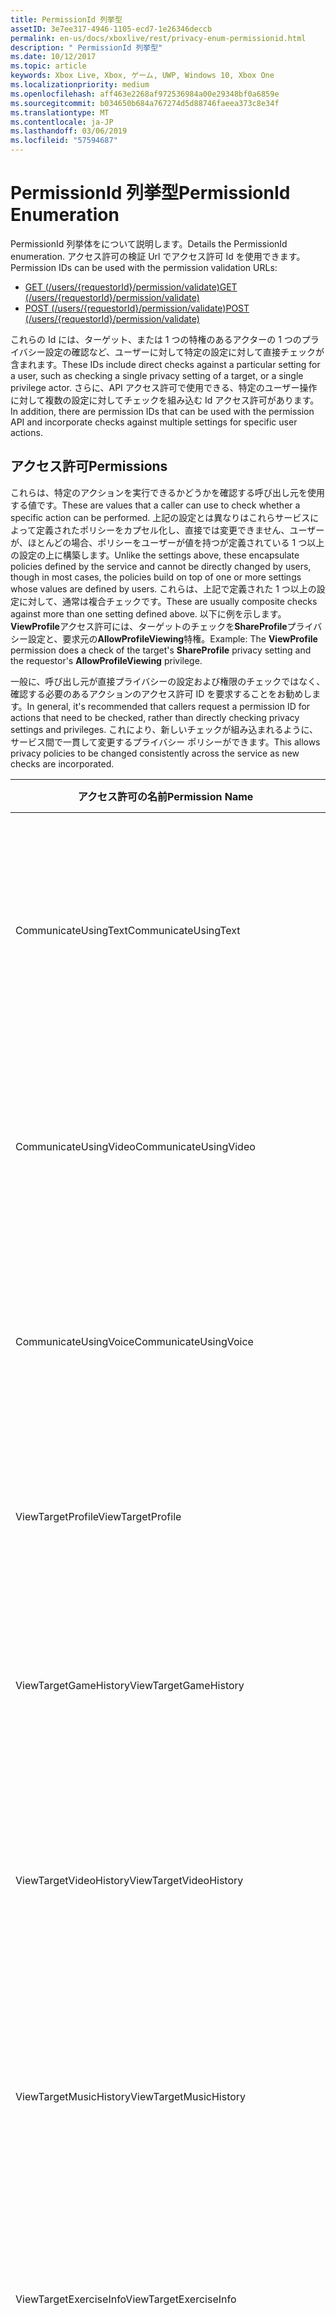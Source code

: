 ```yaml
---
title: PermissionId 列挙型
assetID: 3e7ee317-4946-1105-ecd7-1e26346deccb
permalink: en-us/docs/xboxlive/rest/privacy-enum-permissionid.html
description: " PermissionId 列挙型"
ms.date: 10/12/2017
ms.topic: article
keywords: Xbox Live, Xbox, ゲーム, UWP, Windows 10, Xbox One
ms.localizationpriority: medium
ms.openlocfilehash: aff463e2268af972536984a00e29348bf0a6859e
ms.sourcegitcommit: b034650b684a767274d5d88746faeea373c8e34f
ms.translationtype: MT
ms.contentlocale: ja-JP
ms.lasthandoff: 03/06/2019
ms.locfileid: "57594687"
---
```

# <a name="permissionid-enumeration"></a><span data-ttu-id="938cc-104">PermissionId 列挙型</span><span class="sxs-lookup"><span data-stu-id="938cc-104">PermissionId Enumeration</span></span>
<span data-ttu-id="938cc-105">PermissionId 列挙体をについて説明します。</span><span class="sxs-lookup"><span data-stu-id="938cc-105">Details the PermissionId enumeration.</span></span>
<span data-ttu-id="938cc-106">アクセス許可の検証 Url でアクセス許可 Id を使用できます。</span><span class="sxs-lookup"><span data-stu-id="938cc-106">Permission IDs can be used with the permission validation URLs:</span></span>

   * [<span data-ttu-id="938cc-107">GET (/users/{requestorId}/permission/validate)</span><span class="sxs-lookup"><span data-stu-id="938cc-107">GET (/users/{requestorId}/permission/validate)</span></span>](../uri/privacy/uri-privacyusersrequestoridpermissionvalidateget.md)
   * [<span data-ttu-id="938cc-108">POST (/users/{requestorId}/permission/validate)</span><span class="sxs-lookup"><span data-stu-id="938cc-108">POST (/users/{requestorId}/permission/validate)</span></span>](../uri/privacy/uri-privacyusersrequestoridpermissionvalidatepost.md)

<span data-ttu-id="938cc-109">これらの Id には、ターゲット、または 1 つの特権のあるアクターの 1 つのプライバシー設定の確認など、ユーザーに対して特定の設定に対して直接チェックが含まれます。</span><span class="sxs-lookup"><span data-stu-id="938cc-109">These IDs include direct checks against a particular setting for a user, such as checking a single privacy setting of a target, or a single privilege actor.</span></span> <span data-ttu-id="938cc-110">さらに、API アクセス許可で使用できる、特定のユーザー操作に対して複数の設定に対してチェックを組み込む Id アクセス許可があります。</span><span class="sxs-lookup"><span data-stu-id="938cc-110">In addition, there are permission IDs that can be used with the permission API and incorporate checks against multiple settings for specific user actions.</span></span>

<a id="ID4EIB"></a>


## <a name="permissions"></a><span data-ttu-id="938cc-111">アクセス許可</span><span class="sxs-lookup"><span data-stu-id="938cc-111">Permissions</span></span>

<span data-ttu-id="938cc-112">これらは、特定のアクションを実行できるかどうかを確認する呼び出し元を使用する値です。</span><span class="sxs-lookup"><span data-stu-id="938cc-112">These are values that a caller can use to check whether a specific action can be performed.</span></span> <span data-ttu-id="938cc-113">上記の設定とは異なりはこれらサービスによって定義されたポリシーをカプセル化し、直接では変更できません、ユーザーが、ほとんどの場合、ポリシーをユーザーが値を持つが定義されている 1 つ以上の設定の上に構築します。</span><span class="sxs-lookup"><span data-stu-id="938cc-113">Unlike the settings above, these encapsulate policies defined by the service and cannot be directly changed by users, though in most cases, the policies build on top of one or more settings whose values are defined by users.</span></span> <span data-ttu-id="938cc-114">これらは、上記で定義された 1 つ以上の設定に対して、通常は複合チェックです。</span><span class="sxs-lookup"><span data-stu-id="938cc-114">These are usually composite checks against more than one setting defined above.</span></span> <span data-ttu-id="938cc-115">以下に例を示します。<b>ViewProfile</b>アクセス許可には、ターゲットのチェックを<b>ShareProfile</b>プライバシー設定と、要求元の<b>AllowProfileViewing</b>特権。</span><span class="sxs-lookup"><span data-stu-id="938cc-115">Example: The <b>ViewProfile</b> permission does a check of the target's <b>ShareProfile</b> privacy setting and the requestor's <b>AllowProfileViewing</b> privilege.</span></span>

<span data-ttu-id="938cc-116">一般に、呼び出し元が直接プライバシーの設定および権限のチェックではなく、確認する必要のあるアクションのアクセス許可 ID を要求することをお勧めします。</span><span class="sxs-lookup"><span data-stu-id="938cc-116">In general, it's recommended that callers request a permission ID for actions that need to be checked, rather than directly checking privacy settings and privileges.</span></span> <span data-ttu-id="938cc-117">これにより、新しいチェックが組み込まれるように、サービス間で一貫して変更するプライバシー ポリシーができます。</span><span class="sxs-lookup"><span data-stu-id="938cc-117">This allows privacy policies to be changed consistently across the service as new checks are incorporated.</span></span>

| <span data-ttu-id="938cc-118">アクセス許可の名前</span><span class="sxs-lookup"><span data-stu-id="938cc-118">Permission Name</span></span>| <span data-ttu-id="938cc-119">説明</span><span class="sxs-lookup"><span data-stu-id="938cc-119">Description</span></span>|
| --- | --- |
| <span data-ttu-id="938cc-120">CommunicateUsingText</span><span class="sxs-lookup"><span data-stu-id="938cc-120">CommunicateUsingText</span></span>| <span data-ttu-id="938cc-121">対象ユーザーに、ユーザーがテキスト コンテンツを含むメッセージを送信できるかどうかを確認します。</span><span class="sxs-lookup"><span data-stu-id="938cc-121">Check whether or not the user can send a message with text content to the target user</span></span>|
| <span data-ttu-id="938cc-122">CommunicateUsingVideo</span><span class="sxs-lookup"><span data-stu-id="938cc-122">CommunicateUsingVideo</span></span>| <span data-ttu-id="938cc-123">対象ユーザーとビデオを使用して、ユーザーが通信できるかどうかを確認します。</span><span class="sxs-lookup"><span data-stu-id="938cc-123">Check whether or not the user can communicate using video with the target user</span></span>|
| <span data-ttu-id="938cc-124">CommunicateUsingVoice</span><span class="sxs-lookup"><span data-stu-id="938cc-124">CommunicateUsingVoice</span></span>| <span data-ttu-id="938cc-125">対象ユーザーに音声を使用して、ユーザーが通信できるかどうかを確認します。</span><span class="sxs-lookup"><span data-stu-id="938cc-125">Check whether or not the user can communicate using voice with the target user</span></span>|
| <span data-ttu-id="938cc-126">ViewTargetProfile</span><span class="sxs-lookup"><span data-stu-id="938cc-126">ViewTargetProfile</span></span>| <span data-ttu-id="938cc-127">ターゲット ユーザーのプロファイルを表示できるかどうかを確認します。</span><span class="sxs-lookup"><span data-stu-id="938cc-127">Check whether or not the user can view the profile of the target user</span></span>|
| <span data-ttu-id="938cc-128">ViewTargetGameHistory</span><span class="sxs-lookup"><span data-stu-id="938cc-128">ViewTargetGameHistory</span></span>| <span data-ttu-id="938cc-129">ユーザーが対象ユーザーのゲーム履歴を表示できるかどうかを確認します。</span><span class="sxs-lookup"><span data-stu-id="938cc-129">Check whether or not the user can view the game history of the target user</span></span>|
| <span data-ttu-id="938cc-130">ViewTargetVideoHistory</span><span class="sxs-lookup"><span data-stu-id="938cc-130">ViewTargetVideoHistory</span></span>| <span data-ttu-id="938cc-131">ターゲット ユーザーの詳細なビデオ監視履歴を表示できるかどうかを確認します。</span><span class="sxs-lookup"><span data-stu-id="938cc-131">Check whether or not the user can view the detailed video watching history of the target user</span></span>|
| <span data-ttu-id="938cc-132">ViewTargetMusicHistory</span><span class="sxs-lookup"><span data-stu-id="938cc-132">ViewTargetMusicHistory</span></span>| <span data-ttu-id="938cc-133">ユーザーが対象ユーザーの詳細な音楽リッスンしている履歴を表示できるかどうかを確認します。</span><span class="sxs-lookup"><span data-stu-id="938cc-133">Check whether or not the user can view the detailed music listening history of the target user</span></span>|
| <span data-ttu-id="938cc-134">ViewTargetExerciseInfo</span><span class="sxs-lookup"><span data-stu-id="938cc-134">ViewTargetExerciseInfo</span></span>| <span data-ttu-id="938cc-135">ユーザーが対象ユーザーの演習の情報を表示できるかどうかを確認します。</span><span class="sxs-lookup"><span data-stu-id="938cc-135">Check whether or not the user can view the exercise info of the target user</span></span>|
| <span data-ttu-id="938cc-136">ViewTargetPresence</span><span class="sxs-lookup"><span data-stu-id="938cc-136">ViewTargetPresence</span></span>| <span data-ttu-id="938cc-137">ユーザーがターゲット ユーザーのオンライン ステータスを確認できるかどうかを確認します。</span><span class="sxs-lookup"><span data-stu-id="938cc-137">Check whether or not the user can view the online status of the target user</span></span>|
| <span data-ttu-id="938cc-138">ViewTargetVideoStatus</span><span class="sxs-lookup"><span data-stu-id="938cc-138">ViewTargetVideoStatus</span></span>| <span data-ttu-id="938cc-139">ユーザーがターゲット ビデオ状態 (オンライン プレゼンスの拡張) の詳細を表示できるかどうかを確認します。</span><span class="sxs-lookup"><span data-stu-id="938cc-139">Check whether or not the user can view the details of the targets video status (extended online presence)</span></span>|
| <span data-ttu-id="938cc-140">ViewTargetMusicStatus</span><span class="sxs-lookup"><span data-stu-id="938cc-140">ViewTargetMusicStatus</span></span>| <span data-ttu-id="938cc-141">ユーザーがターゲット音楽状態 (オンライン プレゼンスの拡張) の詳細を表示できるかどうかを確認します。</span><span class="sxs-lookup"><span data-stu-id="938cc-141">Check whether or not the user can view the details of the targets music status (extended online presence)</span></span>|
| <span data-ttu-id="938cc-142">ViewTargetUserCreatedContent</span><span class="sxs-lookup"><span data-stu-id="938cc-142">ViewTargetUserCreatedContent</span></span>| <span data-ttu-id="938cc-143">ユーザーが他のユーザーのユーザーが作成したコンテンツを表示できるかどうかを確認します。</span><span class="sxs-lookup"><span data-stu-id="938cc-143">Check whether or not the user can view the user-created content of other users</span></span>|
